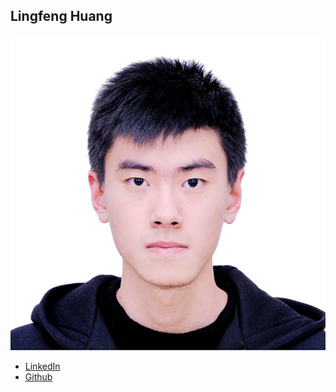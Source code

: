 Lingfeng Huang
------------

![](photos/lingfeng-huang.jpg)

* [LinkedIn](https://www.linkedin.com/in/lingfengatuw/)
* [Github](https://github.com/lhuang58)
